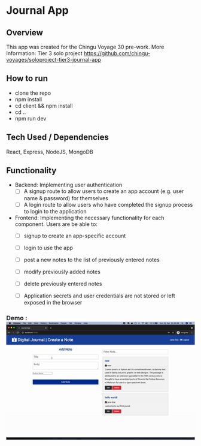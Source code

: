 # Journal App 

## Overview

This app was created for the Chingu Voyage 30 pre-work. More Information: Tier 3 solo project https://github.com/chingu-voyages/soloproject-tier3-journal-app

## How to run
- clone the repo
- npm install
- cd client && npm install
- cd ..
- npm run dev

## Tech Used / Dependencies
React, Express, NodeJS, MongoDB

## Functionality

- Backend: Implementing user authentication
  - [ ] A signup route to allow users to create an app account (e.g. user
  name & password) for themselves
  - [ ] A login route to allow users who have completed the signup process
  to login to the application
- Frontend: Implementing the necessary functionality for each component. Users
are be able to:
  - [ ] signup to create an app-specific account
  - [ ] login to use the app
  - [ ] post a new notes to the list of previously entered notes
  - [ ] modify previously added notes
  - [ ] delete previously entered notes
  - [ ]  Application secrets and user credentials are not stored or
left exposed in the browser


### Demo : ![](journalapp.gif)
